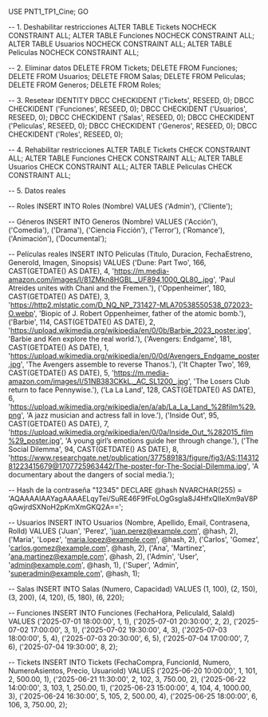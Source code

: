 USE PNT1_TP1_Cine;
GO

-- 1. Deshabilitar restricciones
ALTER TABLE Tickets NOCHECK CONSTRAINT ALL;
ALTER TABLE Funciones NOCHECK CONSTRAINT ALL;
ALTER TABLE Usuarios NOCHECK CONSTRAINT ALL;
ALTER TABLE Peliculas NOCHECK CONSTRAINT ALL;

-- 2. Eliminar datos
DELETE FROM Tickets;
DELETE FROM Funciones;
DELETE FROM Usuarios;
DELETE FROM Salas;
DELETE FROM Peliculas;
DELETE FROM Generos;
DELETE FROM Roles;

-- 3. Resetear IDENTITY
DBCC CHECKIDENT ('Tickets', RESEED, 0);
DBCC CHECKIDENT ('Funciones', RESEED, 0);
DBCC CHECKIDENT ('Usuarios', RESEED, 0);
DBCC CHECKIDENT ('Salas', RESEED, 0);
DBCC CHECKIDENT ('Peliculas', RESEED, 0);
DBCC CHECKIDENT ('Generos', RESEED, 0);
DBCC CHECKIDENT ('Roles', RESEED, 0);

-- 4. Rehabilitar restricciones
ALTER TABLE Tickets CHECK CONSTRAINT ALL;
ALTER TABLE Funciones CHECK CONSTRAINT ALL;
ALTER TABLE Usuarios CHECK CONSTRAINT ALL;
ALTER TABLE Peliculas CHECK CONSTRAINT ALL;

-- 5. Datos reales

-- Roles
INSERT INTO Roles (Nombre) VALUES ('Admin'), ('Cliente');

-- Géneros
INSERT INTO Generos (Nombre) VALUES 
('Acción'), ('Comedia'), ('Drama'), ('Ciencia Ficción'), ('Terror'), 
('Romance'), ('Animación'), ('Documental');

-- Películas reales
INSERT INTO Peliculas (Titulo, Duracion, FechaEstreno, GeneroId, Imagen, Sinopsis) VALUES
('Dune: Part Two', 166, CAST(GETDATE() AS DATE), 4, 'https://m.media-amazon.com/images/I/81ZMkn8HGBL._UF894,1000_QL80_.jpg', 'Paul Atreides unites with Chani and the Fremen.'),
('Oppenheimer', 180, CAST(GETDATE() AS DATE), 3, 'https://http2.mlstatic.com/D_NQ_NP_731427-MLA70538550538_072023-O.webp', 'Biopic of J. Robert Oppenheimer, father of the atomic bomb.'),
('Barbie', 114, CAST(GETDATE() AS DATE), 2, 'https://upload.wikimedia.org/wikipedia/en/0/0b/Barbie_2023_poster.jpg', 'Barbie and Ken explore the real world.'),
('Avengers: Endgame', 181, CAST(GETDATE() AS DATE), 1, 'https://upload.wikimedia.org/wikipedia/en/0/0d/Avengers_Endgame_poster.jpg', 'The Avengers assemble to reverse Thanos.'),
('It Chapter Two', 169, CAST(GETDATE() AS DATE), 5, 'https://m.media-amazon.com/images/I/51NB383CKkL._AC_SL1200_.jpg', 'The Losers Club return to face Pennywise.'),
('La La Land', 128, CAST(GETDATE() AS DATE), 6, 'https://upload.wikimedia.org/wikipedia/en/a/ab/La_La_Land_%28film%29.png', 'A jazz musician and actress fall in love.'),
('Inside Out', 95, CAST(GETDATE() AS DATE), 7, 'https://upload.wikimedia.org/wikipedia/en/0/0a/Inside_Out_%282015_film%29_poster.jpg', 'A young girl’s emotions guide her through change.'),
('The Social Dilemma', 94, CAST(GETDATE() AS DATE), 8, 'https://www.researchgate.net/publication/377589183/figure/fig3/AS:11431281223415679@1707725963442/The-poster-for-The-Social-Dilemma.jpg', 'A documentary about the dangers of social media.');

-- Hash de la contraseña "12345"
DECLARE @hash NVARCHAR(255) = 'AQAAAAIAAYagAAAAELqyTei/SuRE46F9fFoLOgGsgla8J4HfxQIIeXm9aV8PqGwjrdSXNoH2pKmXmGKQ2A==';

-- Usuarios
INSERT INTO Usuarios (Nombre, Apellido, Email, Contrasena, RolId) VALUES
('Juan', 'Perez', 'juan.perez@example.com', @hash, 2),
('Maria', 'Lopez', 'maria.lopez@example.com', @hash, 2),
('Carlos', 'Gomez', 'carlos.gomez@example.com', @hash, 2),
('Ana', 'Martinez', 'ana.martinez@example.com', @hash, 2),
('Admin', 'User', 'admin@example.com', @hash, 1),
('Super', 'Admin', 'superadmin@example.com', @hash, 1);

-- Salas
INSERT INTO Salas (Numero, Capacidad) VALUES 
(1, 100), (2, 150), (3, 200), (4, 120), (5, 180), (6, 220);

-- Funciones
INSERT INTO Funciones (FechaHora, PeliculaId, SalaId) VALUES
('2025-07-01 18:00:00', 1, 1),
('2025-07-01 20:30:00', 2, 2),
('2025-07-02 17:00:00', 3, 1),
('2025-07-02 19:30:00', 4, 3),
('2025-07-03 18:00:00', 5, 4),
('2025-07-03 20:30:00', 6, 5),
('2025-07-04 17:00:00', 7, 6),
('2025-07-04 19:30:00', 8, 2);

-- Tickets
INSERT INTO Tickets (FechaCompra, FuncionId, Numero, NumeroAsientos, Precio, UsuarioId) VALUES
('2025-06-20 10:00:00', 1, 101, 2, 500.00, 1),
('2025-06-21 11:30:00', 2, 102, 3, 750.00, 2),
('2025-06-22 14:00:00', 3, 103, 1, 250.00, 1),
('2025-06-23 15:00:00', 4, 104, 4, 1000.00, 3),
('2025-06-24 16:30:00', 5, 105, 2, 500.00, 4),
('2025-06-25 18:00:00', 6, 106, 3, 750.00, 2);
